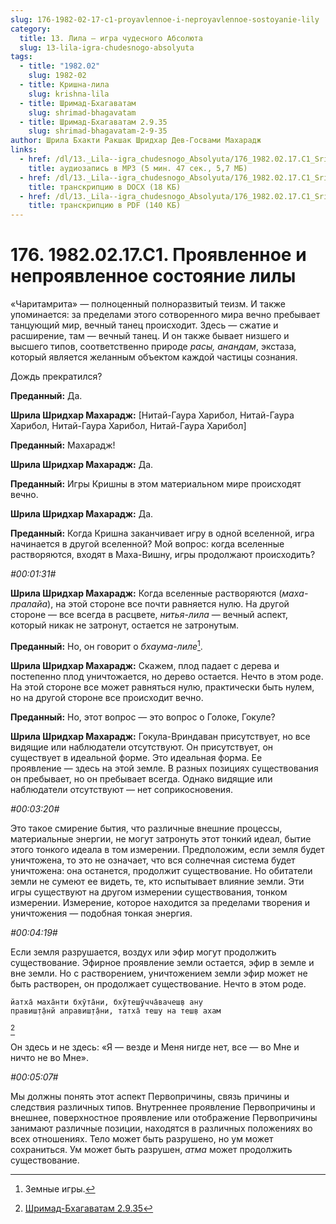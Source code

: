 ```yaml
---
slug: 176-1982-02-17-c1-proyavlennoe-i-neproyavlennoe-sostoyanie-lily
category:
  title: 13. Лила — игра чудесного Абсолюта
  slug: 13-lila-igra-chudesnogo-absolyuta
tags:
  - title: "1982.02"
    slug: 1982-02
  - title: Кришна-лила
    slug: krishna-lila
  - title: Шримад-Бхагаватам
    slug: shrimad-bhagavatam
  - title: Шримад-Бхагаватам 2.9.35
    slug: shrimad-bhagavatam-2-9-35
author: Шрила Бхакти Ракшак Шридхар Дев-Госвами Махарадж
links:
  - href: /dl/13._Lila--igra_chudesnogo_Absolyuta/176_1982.02.17.C1_SridharMj_Projavlennoe_i_neprojavlennoe_sostojanie_lily.mp3
    title: аудиозапись в MP3 (5 мин. 47 сек., 5,7 МБ)
  - href: /dl/13._Lila--igra_chudesnogo_Absolyuta/176_1982.02.17.C1_SridharMj_Projavlennoe_i_neprojavlennoe_sostojanie_lily.docx
    title: транскрипцию в DOCX (18 КБ)
  - href: /dl/13._Lila--igra_chudesnogo_Absolyuta/176_1982.02.17.C1_SridharMj_Projavlennoe_i_neprojavlennoe_sostojanie_lily.pdf
    title: транскрипцию в PDF (140 КБ)
---
```


# 176. 1982.02.17.C1. Проявленное и непроявленное состояние лилы

«Чаритамрита» — полноценный полноразвитый теизм. И также упоминается: за пределами этого сотворенного мира вечно пребывает танцующий мир, вечный танец происходит. Здесь — сжатие и расширение, там — вечный танец. И он также бывает низшего и высшего типов, соответственно природе *расы, анандам*, экстаза, который является желанным объектом каждой частицы сознания.

Дождь прекратился?

**Преданный:** Да.

**Шрила Шридхар Махарадж:** [Нитай-Гаура Харибол, Нитай-Гаура Харибол, Нитай-Гаура Харибол, Нитай-Гаура Харибол]

**Преданный:** Махарадж!

**Шрила Шридхар Махарадж:** Да.

**Преданный:** Игры Кришны в этом материальном мире происходят вечно.

**Шрила Шридхар Махарадж:** Да.

**Преданный:** Когда Кришна заканчивает игру в одной вселенной, игра начинается в другой вселенной? Мой вопрос: когда вселенные растворяются, входят в Маха-Вишну, игры продолжают происходить?

*#00:01:31#*

**Шрила Шридхар Махарадж:** Когда вселенные растворяются (*маха-пралайа*), на этой стороне все почти равняется нулю. На другой стороне — все всегда в расцвете, *нитья-лила* — вечный аспект, который никак не затронут, остается не затронутым.

**Преданный:** Но, он говорит о *бхаума-лиле*[^_ftn1].

**Шрила Шридхар Махарадж:** Скажем, плод падает с дерева и постепенно плод уничтожается, но дерево остается. Нечто в этом роде. На этой стороне все может равняться нулю, практически быть нулем, но на другой стороне все происходит вечно.

**Преданный:** Но, этот вопрос — это вопрос о Голоке, Гокуле?

**Шрила Шридхар Махарадж:** Гокула-Вриндаван присутствует, но все видящие или наблюдатели отсутствуют. Он присутствует, он существует в идеальной форме. Это идеальная форма. Ее проявление — здесь на этой земле. В разных позициях существования он пребывает, но он пребывает всегда. Однако видящие или наблюдатели отсутствуют — нет соприкосновения.

*#00:03:20#*

Это такое смирение бытия, что различные внешние процессы, материальные энергии, не могут затронуть этот тонкий идеал, бытие этого тонкого идеала в том измерении. Предположим, если земля будет уничтожена, то это не означает, что вся солнечная система будет уничтожена: она останется, продолжит существование. Но обитатели земли не сумеют ее видеть, те, кто испытывает влияние земли. Эти игры существуют на другом измерении существования, тонком измерении. Измерение, которое находится за пределами творения и уничтожения — подобная тонкая энергия.

*#00:04:19#*

Если земля разрушается, воздух или эфир могут продолжить существование. Эфирное проявление земли остается, эфир в земле и вне земли. Но с растворением, уничтожением земли эфир может не быть растворен, он продолжает существование. Нечто в этом роде.

    йатха̄ маха̄нти бхӯта̄ни, бхӯтеш̣ӯчча̄вачеш̣в ану
    правиш̣т̣а̄нй аправиш̣т̣а̄ни, татха̄ теш̣у на теш̣в ахам
[^_ftn2]

Он здесь и не здесь: «Я — везде и Меня нигде нет, все — во Мне и ничто не во Мне».

*#00:05:07#*

Мы должны понять этот аспект Первопричины, связь причины и следствия различных типов. Внутреннее проявление Первопричины и внешнее, поверхностное проявление или отображение Первопричины занимают различные позиции, находятся в различных положениях во всех отношениях. Тело может быть разрушено, но ум может сохраниться. Ум может быть разрушен, *атма* может продолжить существование.



[^_ftn1]: Земные игры.

[^_ftn2]: [Шримад-Бхагаватам 2.9.35](../notes/shrimad-bhagavatam/shrimad-bhagavatam-2-9-35.md)
